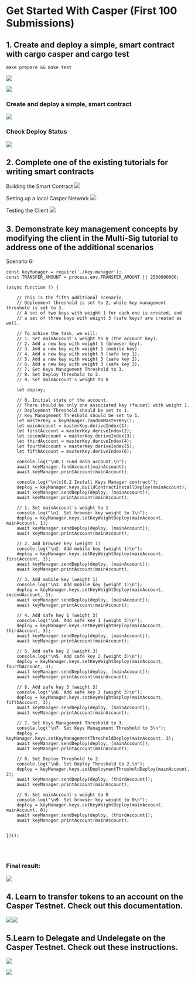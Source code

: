 # Get Started With Casper (First 100 Submissions)


## 1. Create and deploy a simple, smart contract with cargo casper and cargo test



`make prepare && make test
`

![](imgs/prepare.png)

![](imgs/test.png)

### Create and deploy a simple, smart contract


![](imgs/deploy.png)

### Check Deploy Status

![](imgs/check-deploy.png)




## 2. Complete one of the existing tutorials for writing smart contracts

Building the Smart Contract
![](imgs/multi.png)

Setting up a local Casper Network
![](imgs/nctl-start.png)



Testing the Client
![](imgs/tests.png)

## 3. Demonstrate key management concepts by modifying the client in the Multi-Sig tutorial to address one of the additional scenarios

Scenario 6: 


```
const keyManager = require('./key-manager');
const TRANSFER_AMOUNT = process.env.TRANSFER_AMOUNT || 2500000000;
  
(async function () {
    
    // This is the fifth additional scenario.
    // Deployment threshold is set to 2, while key management threshold is set to 3.
    // A set of two keys with weight 1 for each one is created, and
    // a set of three keys with weight 3 (safe keys) are created as well.
    
    // To achive the task, we will:
    // 1. Set mainAccount's weight to 0 (the account key).
    // 2. Add a new key with weight 1 (browser key).
    // 3. Add a new key with weight 1 (mobile key).
    // 4. Add a new key with weight 3 (safe key 1).
    // 5. Add a new key with weight 3 (safe key 2).
    // 6. Add a new key with weight 3 (safe key 3).
    // 7. Set Keys Management Threshold to 3.
    // 8. Set Deploy Threshold to 2.
    // 9. Set mainAccount's weight to 0

    let deploy;

    // 0. Initial state of the account.
    // There should be only one associated key (faucet) with weight 1.
    // Deployment Threshold should be set to 1.
    // Key Management Threshold should be set to 1.
    let masterKey = keyManager.randomMasterKey();
    let mainAccount = masterKey.deriveIndex(1);
    let firstAccount = masterKey.deriveIndex(2);
    let secondAccount = masterKey.deriveIndex(3);
    let thirdAccount = masterKey.deriveIndex(4);
    let fourthAccount = masterKey.deriveIndex(5);
    let fifthAccount = masterKey.deriveIndex(6);

    console.log("\n0.1 Fund main account.\n");
    await keyManager.fundAccount(mainAccount);
    await keyManager.printAccount(mainAccount);
    
    console.log("\n[x]0.2 Install Keys Manager contract");
    deploy = keyManager.keys.buildContractInstallDeploy(mainAccount);
    await keyManager.sendDeploy(deploy, [mainAccount]);
    await keyManager.printAccount(mainAccount);

    // 1. Set mainAccount's weight to 1
    console.log("\n1. Set browser key weight to 1\n");
    deploy = keyManager.keys.setKeyWeightDeploy(mainAccount, mainAccount, 1);
    await keyManager.sendDeploy(deploy, [mainAccount]);
    await keyManager.printAccount(mainAccount);
    
    // 2. Add browser key (weight 1)
    console.log("\n2. Add mobile key (weight 1)\n");
    deploy = keyManager.keys.setKeyWeightDeploy(mainAccount, firstAccount, 1);
    await keyManager.sendDeploy(deploy, [mainAccount]);
    await keyManager.printAccount(mainAccount);

    // 3. Add mobile key (weight 1)
    console.log("\n3. Add mobile key (weight 1)\n");
    deploy = keyManager.keys.setKeyWeightDeploy(mainAccount, secondAccount, 1);
    await keyManager.sendDeploy(deploy, [mainAccount]);
    await keyManager.printAccount(mainAccount);
    
    // 4. Add safe key 1 (weight 3)
    console.log("\n4. Add safe key 1 (weight 3)\n");
    deploy = keyManager.keys.setKeyWeightDeploy(mainAccount, thirdAccount, 3);
    await keyManager.sendDeploy(deploy, [mainAccount]);
    await keyManager.printAccount(mainAccount);
    
    // 5. Add safe key 2 (weight 3)
    console.log("\n5. Add safe key 2 (weight 3)\n");
    deploy = keyManager.keys.setKeyWeightDeploy(mainAccount, fourthAccount, 3);
    await keyManager.sendDeploy(deploy, [mainAccount]);
    await keyManager.printAccount(mainAccount);
    
    // 6. Add safe key 3 (weight 3)
    console.log("\n6. Add safe key 3 (weight 3)\n");
    deploy = keyManager.keys.setKeyWeightDeploy(mainAccount, fifthAccount, 3);
    await keyManager.sendDeploy(deploy, [mainAccount]);
    await keyManager.printAccount(mainAccount);
        
    // 7. Set Keys Management Threshold to 3.
    console.log("\n7. Set Keys Management Threshold to 3\n");
    deploy = keyManager.keys.setKeyManagementThresholdDeploy(mainAccount, 3);
    await keyManager.sendDeploy(deploy, [mainAccount]);
    await keyManager.printAccount(mainAccount);
    
    // 8. Set Deploy Threshold to 2.
    console.log("\n8. Set Deploy Threshold to 2.\n");
    deploy = keyManager.keys.setDeploymentThresholdDeploy(mainAccount, 2);
    await keyManager.sendDeploy(deploy, [thirdAccount]);
    await keyManager.printAccount(mainAccount);
    
    // 9. Set mainAccount's weight to 0
    console.log("\n9. Set browser key weight to 0\n");
    deploy = keyManager.keys.setKeyWeightDeploy(mainAccount, mainAccount, 0);
    await keyManager.sendDeploy(deploy, [thirdAccount]);
    await keyManager.printAccount(mainAccount);

    
})();




```

### Final result:
![](imgs/scenaric.png)

## 4. Learn to transfer tokens to an account on the Casper Testnet. Check out this documentation.


![](imgs/transfer.png)![](imgs/transfers.png)




## 5.Learn to Delegate and Undelegate on the Casper Testnet. Check out these instructions.



![](imgs/delegated.png)



![](imgs/undelegated.png)
